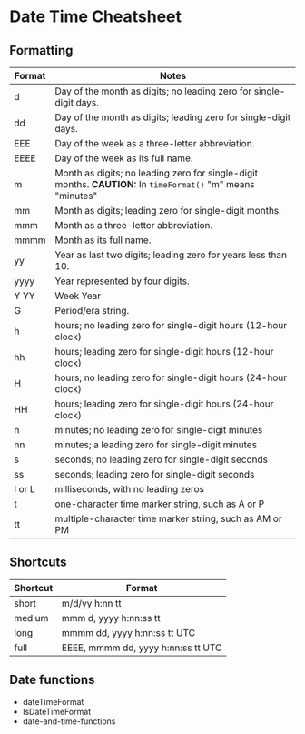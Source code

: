 # Date Time Cheatsheet

## Formatting

| Format | Notes                                                              |
|--------|--------------------------------------------------------------------|
| d      | Day of the month as digits; no leading zero for single-digit days. |
| dd     | Day of the month as digits; leading zero for single-digit days.    |
| EEE    | Day of the week as a three-letter abbreviation.                    |
| EEEE   | Day of the week as its full name.                                  |
| m      | Month as digits; no leading zero for single-digit months. **CAUTION:** In `timeFormat()` "m" means "minutes"  |
| mm     | Month as digits; leading zero for single-digit months.             |
| mmm    | Month as a three-letter abbreviation.                              |
| mmmm   | Month as its full name.                                            |
| yy     | Year as last two digits; leading zero for years less than 10.      |
| yyyy   | Year represented by four digits.                                   |
| Y YY   | Week Year                                                          |
| G      | Period/era string.                                                 |
| h      | hours; no leading zero for single-digit hours (12-hour clock)      |
| hh     | hours; leading zero for single-digit hours (12-hour clock)         |
| H      | hours; no leading zero for single-digit hours (24-hour clock)      |
| HH     | hours; leading zero for single-digit hours (24-hour clock)         |
| n      | minutes; no leading zero for single-digit minutes                  |
| nn     | minutes; a leading zero for single-digit minutes                   |
| s      | seconds; no leading zero for single-digit seconds                  |
| ss     | seconds; leading zero for single-digit seconds                     |
| l or L | milliseconds, with no leading zeros                                |
| t      | one-character time marker string, such as A or P                   |
| tt     | multiple-character time marker string, such as AM or PM            |

## Shortcuts

| Shortcut | Format                              |
|----------|-------------------------------------|
| short    | m/d/yy h:nn tt                      |
| medium   | mmm d, yyyy h:nn:ss tt              |
| long     | mmmm dd, yyyy h:nn:ss tt UTC        |
| full     | EEEE, mmmm dd, yyyy h:nn:ss tt UTC  |

## Date functions

* dateTimeFormat
* lsDateTimeFormat
* date-and-time-functions
